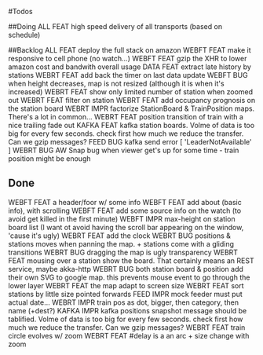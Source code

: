 #Todos

##Doing
ALL  FEAT high speed delivery of all transports (based on schedule)

##Backlog
ALL   FEAT deploy the full stack on amazon
WEBFT FEAT make it responsive to cell phone (no watch...)
WEBFT FEAT gzip the XHR to lower amazon cost and bandwith overall usage
DATA  FEAT extract late history by stations
WEBRT FEAT add back the timer on last data update
WEBFT BUG  when height decreases, map is not resized (although it is when it's increased)
WEBRT FEAT show only limited number of station when zoomed out
WEBRT FEAT filter on station
WEBRT FEAT add occupancy prognosis on the station board
WEBRT IMPR factorize StationBoard & TrainPosition maps. There's a lot in common...
WEBRT FEAT position transition of train with a nice trailing fade out
KAFKA FEAT kafka station boards. Volme of data is too big for every few seconds. check first how much we reduce the transfer. Can we gzip messages?
FEED  BUG  kafka send error [ 'LeaderNotAvailable' ]
WEBRT BUG  AW Snap bug when viewer get's up for some time - train position might be enough

## Done
WEBFT FEAT a header/foor w/ some info
WEBFT FEAT add about (basic info), with scrolling
WEBFT FEAT add some source info on the watch (to avoid get killed in the first minute)
WEBFT IMPR max-height on station board list (I want ot avoid having the scroll bar appearing on the window, 'cause it's ugly)
WEBRT FEAT add the clock
WEBRT BUG  positions & stations moves when panning the map. + stations come with a gliding transitions
WEBRT BUG  dragging the map is ugly transparency
WEBRT FEAT mousing over a station show the board. That certainly means an REST service, maybe akka-http
WEBRT BUG  both station board & position add their own SVG to google map. this prevents mouse event to go through the lower layer
WEBRT FEAT the map adapt to screen size
WEBRT FEAT sort stations by little size pointed forwards
FEED  IMPR mock feeder must put actual date...
WEBRT IMPR train pos as dot, bigger, then category, then name (+dest?)
KAFKA IMPR kafka positions snapshot message should be tablified. Volme of data is too big for every few seconds. check first how much we reduce the transfer. Can we gzip messages?
WEBRT FEAT train circle evolves w/ zoom
WEBRT FEAT #delay is a an arc + size change with zoom
